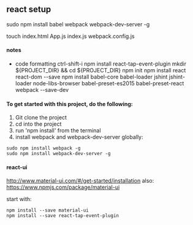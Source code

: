 ## react setup

sudo npm install babel webpack webpack-dev-server -g


touch index.html App.js index.js webpack.config.js

#### notes
- code formatting ctrl-shift-i
npm install react-tap-event-plugin
mkdir ${PROJECT_DIR} && cd ${PROJECT_DIR}
npm init
npm install react react-dom --save
npm install babel-core babel-loader jshint jshint-loader node-libs-browser babel-preset-es2015 babel-preset-react webpack --save-dev

#### To get started with this project, do the following:

1. Git clone the project
2. cd into the project
3. run 'npm install' from the terminal
4. install webpack and webpack-dev-server globally:
```
sudo npm install webpack -g
sudo npm install webpack-dev-server -g
```

#### react-ui
 
http://www.material-ui.com/#/get-started/installation
also: https://www.npmjs.com/package/material-ui

start with:

```
npm install --save material-ui
npm install --save react-tap-event-plugin
```
